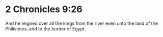 # 2 Chronicles 9:26

And he reigned over all the kings from the river even unto the land of the Philistines, and to the border of Egypt.